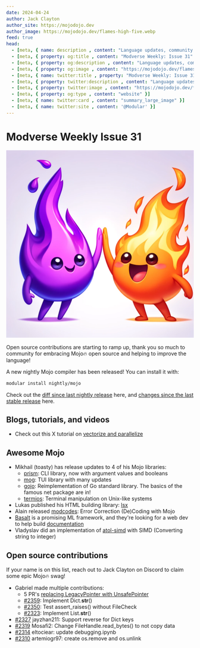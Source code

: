 ```yaml
---
date: 2024-04-24
author: Jack Clayton
author_site: https://mojodojo.dev
author_image: https://mojodojo.dev/flames-high-five.webp
feed: true
head:
  - [meta, { name: description , content: "Language updates, community content, open source contributions, and everything else related to Modular MAX⚡️ and Mojo🔥" }]
  - [meta, { property: og:title , content: "Modverse Weekly: Issue 31" }]
  - [meta, { property: og:description , content: "Language updates, community content, open source contributions, and everything else related to Modular MAX⚡️ and Mojo🔥" }]
  - [meta, { property: og:image , content: "https://mojodojo.dev/flames-high-five.webp" }]
  - [meta, { name: twitter:title , property: "Modverse Weekly: Issue 31" }]
  - [meta, { property: twitter:description , content: "Language updates, community content, open source contributions, and everything else related to Modular MAX⚡️ and Mojo🔥" }]
  - [meta, { property: twitter:image , content: "https://mojodojo.dev/flames-high-five.webp" }]
  - [meta, { property: og:type , content: "website" }]
  - [meta, { name: twitter:card , content: "summary_large_image" }]
  - [meta, { name: twitter:site , content: '@Modular' }]
---
```


# Modverse Weekly Issue 31

![flames-high-five](/flames-high-five.webp)

Open source contributions are starting to ramp up, thank you so much to community for embracing Mojo🔥 open source and helping to improve the language!

A new nightly Mojo compiler has been released! You can install it with:

```sh :no-line-numbers
modular install nightly/mojo
```

Check out the [diff since last nightly release](https://github.com/modularml/mojo/pull/2396/files) here, and [changes since the last stable release](https://github.com/modularml/mojo/blob/nightly/docs/changelog.md) here.

## Blogs, tutorials, and videos
- Check out this X tutorial on [vectorize and parallelize](https://twitter.com/Modular/status/1782457173953634593)

## Awesome Mojo

- Mikhail (toasty) has release updates to 4 of his Mojo libraries:
    - [prism](https://github.com/thatstoasty/prism): CLI library, now with argument values and booleans
    - [mog](https://github.com/thatstoasty/mog): TUI library with many updates
    - [gojo](https://github.com/thatstoasty/gojo): Reimplementation of Go standard library. The basics of the famous net package are in!
    - [termios](https://github.com/thatstoasty/termios): Terminal manipulation on Unix-like systems
- Lukas published his HTML building library: [lsx](https://github.com/lsh/lsx)
- Alain released [modcodes](https://github.com/alainrollejr/mocodes): Error Correction (De)Coding with Mojo      
- [Basalt](https://github.com/basalt-org/basalt) is a promising ML framework, and they're looking for a web dev to help build [documentation](https://github.com/basalt-org/basalt)
- Vladyslav did an implementation of [atol-simd](https://github.com/VMois/mojo-atol-simd) with SIMD (Converting string to integer)

## Open source contributions

If your name is on this list, reach out to Jack Clayton on Discord to claim some epic Mojo🔥 swag!

- Gabriel made multiple contributions:
    - 5 PR's [replacing LegacyPointer with UnsafePointer](https://github.com/modularml/mojo/pulls?q=is%3Apr+author%3Agabrieldemarmiesse+UnsafePointer+is%3Aclosed)
    - [#2359](https://github.com/modularml/mojo/pull/2359): Implement Dict.__str__()
    - [#2350](https://github.com/modularml/mojo/pull/2350): Test assert_raises() without FileCheck
    - [#2323](https://github.com/modularml/mojo/pull/2323): Implement List.__str__()
- [#2327](https://github.com/modularml/mojo/pull/2327) jayzhan211: Support reverse for Dict keys
- [#2319](https://github.com/modularml/mojo/pull/2319) Mosafi2: Change FileHandle.read_bytes() to not copy data
- [#2314](https://github.com/modularml/mojo/pull/2314) eltociear: update debugging.ipynb
- [#2310](https://github.com/modularml/mojo/pull/2310) artemiogr97: create os.remove and os.unlink

‍